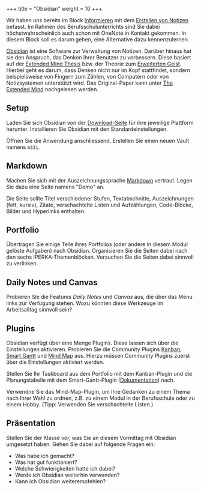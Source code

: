 +++
title = "Obsidian"
weight = 10
+++

Wir haben uns bereits im Block [Informieren](/informieren/) mit dem [Erstellen von Notizen](/informieren/#briefcase-auftrag-4-notizen-machen) befasst. Im Rahmen des Berufsschulunterrichts sind Sie dabei höchstwahrscheinlich auch schon mit OneNote in Kontakt gekommen. In diesem Block soll es darum gehen, eine Alternative dazu kennenzulernen.

[Obsidian](https://obsidian.md/) ist eine Software zur Verwaltung von Notizen. Darüber hinaus hat sie den Anspruch, das Denken ihrer Benutzer zu verbessern. Diese basiert auf der [Extended Mind Thesis](https://en.wikipedia.org/wiki/Extended_mind_thesis) bzw. der Theorie zum [Erweiterten Geist](https://de.wikipedia.org/wiki/Erweiterter_Geist). Hierbei geht es darum, dass Denken nicht nur im Kopf stattfindet, sondern beispielsweise von Fingern zum Zählen, von Computern oder von Notizsystemen unterstützt wird. Das Original-Paper kann unter [The Extended Mind](https://consc.net/papers/extended.html) nachgelesen werden.

## Setup

Laden Sie sich Obsidian von der [Download-Seite](https://obsidian.md/download) für ihre jeweilige Plattform herunter. Installieren Sie Obsidian mit den Standardeinstellungen.

Öffnen Sie die Anwendung anschliessend. Erstellen Sie einen neuen Vault namens `m331`.

## Markdown

Machen Sie sich mit der Auszeichnungssprache [Markdown](https://www.markdownguide.org/basic-syntax/) vertraut. Legen Sie dazu eine Seite namens "Demo" an.

Die Seite sollte Titel verschiedener Stufen, Textabschnitte, Auszeichnungen (fett, kursiv), Zitate, verschachtelte Listen und Aufzählungen, Code-Blöcke, Bilder und Hyperlinks enthalten.

## Portfolio

Übertragen Sie einige Teile ihres Portfolios (oder andere in diesem Modul gelöste Aufgaben) nach Obsidian. Organisieren Sie die Seiten dabei nach den sechs IPERKA-Themenblöcken. Versuchen Sie die Seiten dabei sinnvoll zu verlinken.

## Daily Notes und Canvas

Probieren Sie die Features _Daily Notes_ und _Canvas_ aus, die über das Menu links zur Verfügung stehen. Wozu könnten diese Werkzeuge im Arbeitsalltag sinnvoll sein?

## Plugins

Obsidian verfügt über eine Menge Plugins. Diese lassen sich über die Einstellungen aktivieren. Probieren Sie die Community Plugins [Kanban](obsidian://show-plugin?id=obsidian-kanban), [Smart Gantt](obsidian://show-plugin?id=smart-gantt) und [Mind Map](obsidian://show-plugin?id=obsidian-mind-map) aus. Hierzu müssen Community Plugins zuerst über die Einstellungen aktiviert werden.

Stellen Sie Ihr Taskboard aus dem Portfolio mit dem Kanban-Plugin und die Planungstabelle mit dem Smart-Gantt-Plugin ([Dokumentation](https://obsidian-smart-gantt.pages.dev/)) nach.

Verwendne Sie das Mind-Map-Plugin, um Ihre Gedanken zu einem Thema nach Ihrer Wahl zu ordnen, z.B. zu einem Modul in der Berufsschule oder zu einem Hobby. (Tipp: Verwenden Sie verschachtelte Listen.)

## Präsentation

Stellen Sie der Klasse vor, was Sie an diesem Vormittag mit Obsidian umgesetzt haben. Gehen Sie dabei auf folgende Fragen ein:

- Was habe ich gemacht?
- Was hat gut funktioniert?
- Welche Schwierigkeiten hatte ich dabei?
- Werde ich Obsidian weiterhin verwenden?
- Kann ich Obsidian weiterempfehlen?
